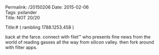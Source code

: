 Permalink: /20150206
Date: 2015-02-06  
Tags:  psilander  
Title: NOT 20/20  
  
Title:# ( rambling 1788.1253.458 )  
  
back at the farce. connect with filet™ who presents fine news from the world of reading gasses all the way from silicon valley. then fork around with filter apps.  
